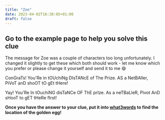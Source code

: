 ```yaml
---
title: "Zoe"
date: 2023-04-02T16:38:05+01:00
draft: false
---
```


## Go to the example page to help you solve this clue

The message for Zoe was a couple of characters too long unfortunately. I changed it slightly to get these which both should work - let me know which you prefer or please change it yourself and send it to me 😄

ConGraTs! You'Re in tOUchiNg DIsTANcE of The Prize. AS a NetBAller, PiVoT anD shoOT tO gEt tHere!

Yay! You'Re In tOuchiNG disTaNCe OF ThE prIze. As a neTBaLleR, Pivot AnD sHooT to gET tHeRe fIrst!

__Once you have the answer to your clue, put it into [what3words](https://what3words.com/pretty.needed.chill) to find the location of the golden egg!__